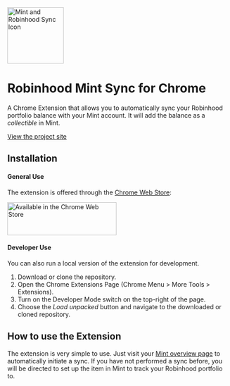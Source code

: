 <img src="https://raw.githubusercontent.com/pkmnct/robinhood-mint-sync-chrome/master/images/icon512.png" alt="Mint and Robinhood Sync Icon" width="128" height="128">

# Robinhood Mint Sync for Chrome
A Chrome Extension that allows you to automatically sync your Robinhood portfolio balance with your Mint account. It will add the balance as a _collectible_ in Mint.

[View the project site](https://pkmnct.github.io/robinhood-mint-sync-chrome/)

## Installation

#### General Use
The extension is offered through the [Chrome Web Store](https://chrome.google.com/webstore/detail/robinhood-mint-integratio/mogflmdandlpjobbddhopcggkjoggpdo):

[<img src="https://developer.chrome.com/webstore/images/ChromeWebStore_BadgeWBorder_v2_496x150.png" alt="Available in the Chrome Web Store" width="248" height="75">](https://chrome.google.com/webstore/detail/robinhood-mint-integratio/mogflmdandlpjobbddhopcggkjoggpdo)

#### Developer Use
You can also run a local version of the extension for development.
1. Download or clone the repository.
2. Open the Chrome Extensions Page (Chrome Menu > More Tools > Extensions).
3. Turn on the Developer Mode switch on the top-right of the page.
4. Choose the _Load unpacked_ button and navigate to the downloaded or cloned repository.

## How to use the Extension
The extension is very simple to use. Just visit your [Mint overview page](https://mint.intuit.com/overview.event) to automatically initiate a sync. If you have not performed a sync before, you will be directed to set up the item in Mint to track your Robinhood portfolio to.
